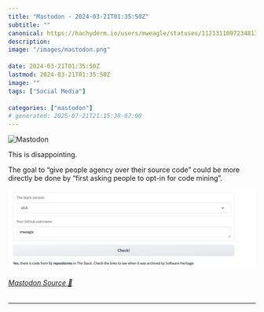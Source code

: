 ```yaml
---
title: "Mastodon - 2024-03-21T01:35:50Z"
subtitle: ""
canonical: https://hachyderm.io/users/mweagle/statuses/112131109723481399
description:
image: "/images/mastodon.png"

date: 2024-03-21T01:35:50Z
lastmod: 2024-03-21T01:35:50Z
image: ""
tags: ["Social Media"]

categories: ["mastodon"]
# generated: 2025-07-21T21:15:38-07:00
---
```

![Mastodon](/images/mastodon.png)

<p>This is disappointing. </p><p>The goal to “give people agency over their source code” could be more directly be done by “first asking people to opt-in for code mining”.</p>

![Report from the hugging face in—the-stack report stating they have mined 51 of my Github repos for training data.](bfa9edc11f8d7cfb.jpeg)

###### [Mastodon Source 🐘](https://hachyderm.io/@mweagle/112131109723481399)

___
